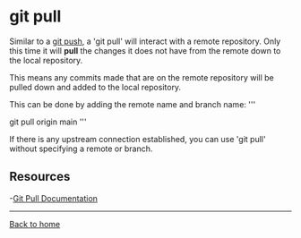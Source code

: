 # git pull

Similar to a [git push](./PUSH.md), a 'git pull' will interact with a remote repository.
Only this time it will **pull** the changes it does not have from the remote down to the local repository.

This means any commits made that are on the remote repository will be pulled down and added to the local repository.

This can be done by adding the remote name and branch name:
'''

git pull origin main
'''

If there is any upstream connection established, you can use 'git pull' without specifying a remote or branch.

## Resources 

-[Git Pull Documentation](https://git-scm.com/docs/git-pull)

---

[Back to home](../README.md)